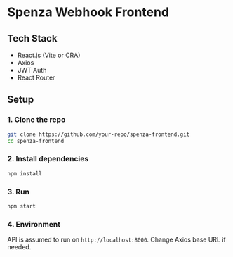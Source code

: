 # Spenza Webhook Frontend

## Tech Stack
- React.js (Vite or CRA)
- Axios
- JWT Auth
- React Router

## Setup

### 1. Clone the repo
```bash
git clone https://github.com/your-repo/spenza-frontend.git
cd spenza-frontend
```

### 2. Install dependencies
```bash
npm install
```

### 3. Run
```bash
npm start
```

### 4. Environment
API is assumed to run on `http://localhost:8000`. Change Axios base URL if needed.

